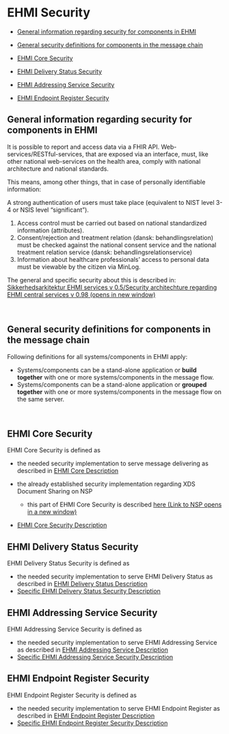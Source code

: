 # EHMI Security 

- [General information regarding security for components in EHMI](#general-information-regarding-security-for-components-in-ehmi)

- [General security definitions for components in the message chain](#general-security-definitions-for-components-in-the-message-chain)

- [EHMI Core Security](#ehmi-core-security)

- [EHMI Delivery Status Security](#ehmi-delivery-status-security)

- [EHMI Addressing Service Security](#ehmi-addressing-service-security)

- [EHMI Endpoint Register Security](#ehmi-endpoint-register-security)

## General information regarding security for components in EHMI

It is possible to report and access data via a FHIR API. Web-services/RESTful-services, that are exposed via an interface, must, like other national web-services on the health area, comply with national architecture and national standards.

This means, among other things, that in case of personally identifiable information:

A strong authentication of users must take place (equivalent to NIST level 3-4 or NSIS level “significant”).

1.  Access control must be carried out based on national standardized information (attributes).
2.  Consent/rejection and treatment relation (dansk: behandlingsrelation) must be checked against the national consent service and the national treatment relation service (dansk: behandlingsrelationservice)
3.  Information about healthcare professionals’ access to personal data must be viewable by the citizen via MinLog. 

The general and specific security about this is described in: <a href="./media/Sikkerhedsarkitektur EHMI services v098.pdf" target="_blank">Sikkerhedsarkitektur EHMI services v 0.5/Security architechture regarding EHMI central services v 0.98 (opens in new window)</a>

<br/> 

## General security definitions for components in the message chain

Following definitions for all systems/components in EHMI apply: 

-   Systems/components can be a stand-alone application or **build together** with one or more systems/components in the message flow.
-   Systems/components can be a stand-alone application or **grouped together** with one or more systems/components in the message flow on the same server. 

<br/> 

## EHMI Core Security

EHMI Core Security is defined as
- the needed security implementation to serve message delivering as described in [EHMI Core Description](../ecore/index.md#ehmi-core-description)
- the already established security implementation regarding XDS Document Sharing on NSP
    - this part of EHMI Core Security is described <a href="https://www.nspop.dk/display/Web3/E.+Sikkerhed+og+Logning" target="_blank">here (Link to NSP opens in a new window)</a>

- [EHMI Core Security Description](security-specification-of-ehmi-core.md)

## EHMI Delivery Status Security

EHMI Delivery Status Security is defined as
- the needed security implementation to serve EHMI Delivery Status as described in [EHMI Delivery Status Description](../eds/index.md)
- [Specific EHMI Delivery Status Security Description](security-specification-of-ehmi-eds.md)

## EHMI Addressing Service Security

EHMI Addressing Service Security is defined as
- the needed security implementation to serve EHMI Addressing Service as described in [EHMI Addressing Service Description](../eas/index.md)
- [Specific EHMI Addressing Service Security Description](security-specification-of-ehmi-eas.md)

## EHMI Endpoint Register Security

EHMI Endpoint Register Security is defined as
- the needed security implementation to serve EHMI Endpoint Register as described in [EHMI Endpoint Register Description](../ees/index.md)
- [Specific EHMI Endpoint Register Security Description](security-specification-of-ehmi-eer.md)

<br/> 
